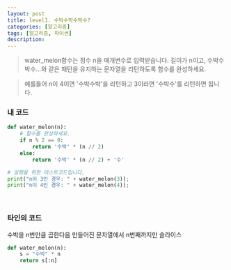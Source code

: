 ```yaml
---
layout: post
title: level1. 수박수박수박수?
categories: [알고리즘]
tags: [알고리즘, 파이썬]
description: 
---
```


> water_melon함수는 정수 n을 매개변수로 입력받습니다.
길이가 n이고, 수박수박수...와 같은 패턴을 유지하는 문자열을 리턴하도록 함수를 완성하세요.

> 예를들어 n이 4이면 '수박수박'을 리턴하고 3이라면 '수박수'를 리턴하면 됩니다.

### 내 코드

```python
def water_melon(n):
    # 함수를 완성하세요.
	if n % 2 == 0:
		return '수박' * (n // 2)
	else:
		return '수박' * (n // 2) + '수'

# 실행을 위한 테스트코드입니다.
print("n이 3인 경우: " + water_melon(3));
print("n이 4인 경우: " + water_melon(4));
```

<br>

### 타인의 코드

수박을 n번만큼 곱한다음 만들어진 문자열에서 n번째까지만 슬라이스

```python
def water_melon(n):
	s = "수박" * n
	return s[:n]
```



